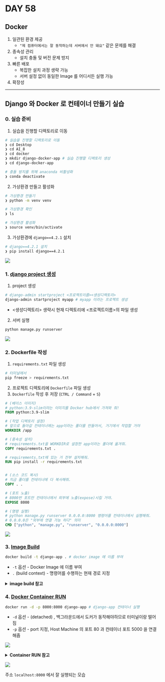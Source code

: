 # DAY 58

## Docker
1. 일관된 환경 제공
   * `"제 컴퓨터에서는 잘 동작하는데 서버에서 안 돼요"` 같은 문제를 해결
2. 종속성 관리
   * 설치 충돌 및 버전 문제 방지
3. 빠른 배포
   * 복잡한 설치 과정 생략 가능
   * 서버 설정 없이 동일한 Image 를 어디서든 실행 가능
4. 확장성

---
## Django 와 Docker 로 컨테이너 만들기 실습


### 0. 실습 준비
1. 실습을 진행할 디렉토리로 이동
```bash
# 실습을 진행할 디렉토리로 이동
❯ cd Desktop
❯ cd AI_8
❯ cd docker
❯ mkdir django-docker-app # 실습 진행할 디렉토리 생성
❯ cd django-docker-app

# 충돌 방지를 위해 anaconda 비활성화
❯ conda deactivate
```

2. 가상환경 만들고 활성화
```bash
# 가상환경 만들기
❯ python -m venv venv

# 가상환경 확인
❯ ls

# 가상환경 활성화
❯ source venv/bin/activate
```

3. 가상환경에 `django==4.2.1` 설치
```bash
# django==4.2.1 설치
❯ pip install django==4.2.1
```
![](/img/241213_docker_terminal.png)

### 1. [django project 생성](DAY56_241211.md#project-생성하기)

1. project 생성
```bash
# django-admin startproject <프로젝트이름><생성디렉토리>
django-admin startproject myapp # myapp 이라는 프로젝트 생성
```
* <생성디렉토리> 생략시 현재 디렉토리에 <프로젝트이름>의 파일 생성

2. 서버 실행
```bash
python manage.py runserver
```

![](/img/241213_docker_terminal_2.png)
### 2. Dockerfile 작성
1. `requirements.txt` 파일 생성
```bash
# 터미널에서
pip freeze > requirements.txt
```
2. 프로젝트 디렉토리에 `Dockerfile` 파일 생성
3. `Dockerfile` 작성 후 저장 (`CTRL / Command` + `S`)

```dockerfile
# (베이스 이미지)
# python:3.9-slim이라는 이미지를 Docker hub에서 가져와 줘!
FROM python:3.9-slim

# (작업 디렉토리 설정)
# 앞으로 돌아갈 컨테이너에는 app이라는 폴더를 만들어서, 거기에서 작업할 거야
WORKDIR /app

# (종속성 설치)
# requirements.txt을 WORKDIR로 설정한 app이라는 폴더에 옮겨줘.
COPY requirements.txt .

# requirements.txt에 있는 거 전부 설치해줘.
RUN pip install -r requirements.txt


# (소스 코드 복사)
# 지금 폴더를 컨테이너에 다 복사해줘.
COPY . .

# (포트 노출)
# 8000번 포트만 컨테이너에서 외부에 노출(expose)시킬 거야.
EXPOSE 8000

# (명령 실행)
# python manage.py runserver 0.0.0.0:8000 명령어를 컨테이너에서 실행해줘.
# 0.0.0.0은 "외부에 연결 가능 하다" 의미
CMD ["python", "manage.py", "runserver", "0.0.0.0:8000"]
```
![](/img/241213_dockerfile.png)


### 3. [Image Build](DAY54_241209.md#docker-image-만들기-build)

```bash
docker build -t django-app . # docker image 에 이름 부여
```

* `-t` 옵션 - Docker Image 에 이름 부여
* `.` (build context) - 명령어를 수행하는 현재 경로 지정

<details>
<summary><b>image build 참고</b></summary>
<div markdown="1">


```bash
docker build -f <도커파일명> -t <컨테이너명> .
```


* `.` (build context) - 명령어를 수행하는 현재 경로 지정
* `-f` 옵션 - 어떤 Dockerfile 을 사용할 것인지 명시 (기본 Dockerfile)
* `-t` 옵션 - Docker Image 에 이름 부여

</details>
</div>

### 4. [Docker Container RUN](DAY54_241209.md#docker-container-실행-run)

```bash
docker run -d -p 8000:8000 django-app # django-app 컨테이너 실행
```
* `-d` 옵션 - (detached) , 백그라운드에서 도커가 동작해야하므로 터미널이랑 떨어짐
* `-p` 옵션 - port 지정, Host Machine 의 포트 80 과 컨테이너 포트 5000 을 연결해줌

![](/img/241213_docker_terminal_3.png)


<details>
<summary><b>Container RUN 참고</b></summary>
<div markdown="1">


```bash
docker run -d -p 80:5000 <컨테이너명>
```
* `-d` 옵션 - (detached) , 백그라운드에서 도커가 동작해야하므로 터미널이랑 떨어짐
* `-p` 옵션 - port 지정, Host Machine 의 포트 80 과 컨테이너 포트 5000 을 연결해줌
* `80` 번 포트를
* 호스트 머신의 `5000`번 포트로 연결 매핑

</details>
</div>

![](/img/241213_docker_run.png)

주소 `localhost:8000` 에서 잘 실행되는 모습

